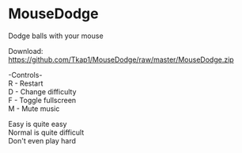 # MouseDodge
Dodge balls with your mouse

Download: https://github.com/Tkap1/MouseDodge/raw/master/MouseDodge.zip

-Controls-  
R - Restart  
D - Change difficulty  
F - Toggle fullscreen  
M - Mute music  

Easy is quite easy  
Normal is quite difficult  
Don't even play hard  

